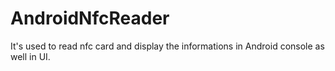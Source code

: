 # AndroidNfcReader
It's used to read nfc card and display the informations in Android console as well in UI.
